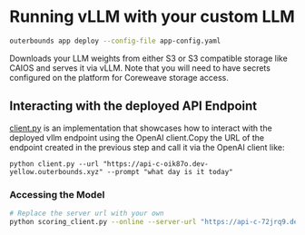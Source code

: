 
# Running vLLM with your custom LLM 

```sh
outerbounds app deploy --config-file app-config.yaml
```

Downloads your LLM weights from either S3 or S3 compatible storage like CAIOS and serves it via vLLM. Note that you will need to have secrets configured on the platform for Coreweave storage access. 

## Interacting with the deployed API Endpoint

[client.py](client.py) is an implementation that showcases how to interact with the deployed vllm endpoint using the OpenAI client.Copy the URL of the endpoint created in the previous step and call it via the OpenAI client like: 
```
python client.py --url "https://api-c-oik87o.dev-yellow.outerbounds.xyz" --prompt "what day is it today"
```

### Accessing the Model

```sh
# Replace the server url with your own
python scoring_client.py --online --server-url "https://api-c-72jrq9.dev-yellow.outerbounds.xyz" --text1 "I used to live in india" --text2 "paris is a city in texas"
```